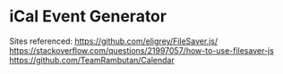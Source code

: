 # iCal Event Generator
Sites referenced:
https://github.com/eligrey/FileSaver.js/
https://stackoverflow.com/questions/21997057/how-to-use-filesaver-js
https://github.com/TeamRambutan/Calendar
